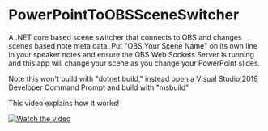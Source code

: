 # PowerPointToOBSSceneSwitcher
A .NET core based scene switcher that connects to OBS and changes scenes based note meta data. Put "OBS:Your Scene Name" on its own line in your speaker notes and ensure the OBS Web Sockets Server is running and this app will change your scene as you change your PowerPoint slides.

Note this won't build with "dotnet build," instead open a Visual Studio 2019 Developer Command Prompt and build with "msbuild"

This video explains how it works!

[![Watch the video](https://i.imgur.com/v369AtP.png)](https://www.youtube.com/watch?v=ciNcxi2bPwM)

